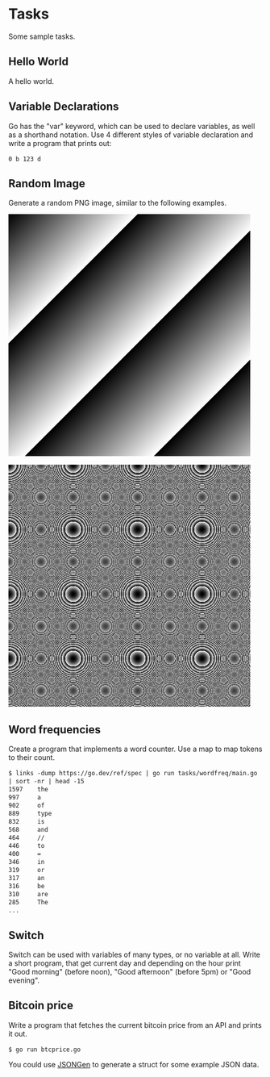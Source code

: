 # Tasks

Some sample tasks.

## Hello World

A hello world.

## Variable Declarations

Go has the "var" keyword, which can be used to declare variables, as well as a shorthand notation.
Use 4 different styles of variable declaration and write a program that prints out:

```
0 b 123 d
```

## Random Image

Generate a random PNG image, similar to the following examples.

![](../static/randomimg-1.png)

![](../static/randomimg-2.png)


## Word frequencies

Create a program that implements a word counter. Use a map to map tokens to their count.

```shell
$ links -dump https://go.dev/ref/spec | go run tasks/wordfreq/main.go | sort -nr | head -15
1597    the
997     a
902     of
889     type
832     is
568     and
464     //
446     to
400     =
346     in
319     or
317     an
316     be
310     are
285     The
...
```

## Switch 

Switch can be used with variables of many types, or no variable at all. Write
a short program, that get current day and depending on the hour print "Good
morning" (before noon), "Good afternoon" (before 5pm) or "Good evening".

## Bitcoin price

Write a program that fetches the current bitcoin price from an API and prints it out.

```
$ go run btcprice.go 

```

You could use [JSONGen](https://github.com/bemasher/JSONGen) to generate a struct for some example JSON data. 